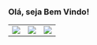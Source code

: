 ### Olá, seja Bem Vindo!

<table>
  <tr>
    <td><img src="https://img.shields.io/badge/linkedin-%230077B5.svg?&style=for-the-badge&logo=linkedin&logoColor=white" /></td>
    <td>
<img src="https://img.shields.io/badge/medium-%2312100E.svg?&style=for-the-badge&logo=medium&logoColor=white" /></td>
    <td><img src="https://img.shields.io/badge/blogger-%23FF5722.svg?&style=for-the-badge&logo=blogger&logoColor=white" /></td>
  <tr>
</table>



<!--
**Eschechola/Eschechola** is a ✨ _special_ ✨ repository because its `README.md` (this file) appears on your GitHub profile.

Here are some ideas to get you started:

- 🔭 I’m currently working on ...
- 🌱 I’m currently learning ...
- 👯 I’m looking to collaborate on ...
- 🤔 I’m looking for help with ...
- 💬 Ask me about ...
- 📫 How to reach me: ...
- 😄 Pronouns: ...
- ⚡ Fun fact: ...
-->
